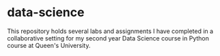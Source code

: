 # data-science
This repository holds several labs and assignments I have completed in a collaborative setting for my second year Data Science course in Python course at Queen's University.
